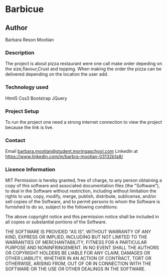# Barbicue

## Author
Barbara Reson Mootian

### Description
The project is about  pizza restaurant were one call make order  depeding on the size,flavour,Crust and topping.
When making the order the pizza can be delivered depending on the location the user add.

### Technology used
Html5
Css3
Bootstrap
JQuery

### Project Setup
To run the project one need a strong internet connection to view the project because the link is live.

### Contact
 Email barbara.mootian@student.moringaschool.com LinkedIn at https://www.linkedin.com/in/barbra-mootian-03132b1a8/

 ### Licence Information
 MIT Permission is hereby granted, free of charge, to any person obtaining a copy of this software and associated documentation files (the "Software"), to deal in the Software without restriction, including without limitation the rights to use, copy, modify, merge, publish, distribute, sublicense, and/or sell copies of the Software, and to permit persons to whom the Software is furnished to do so, subject to the following conditions:

The above copyright notice and this permission notice shall be included in all copies or substantial portions of the Software.

THE SOFTWARE IS PROVIDED "AS IS", WITHOUT WARRANTY OF ANY KIND, EXPRESS OR IMPLIED, INCLUDING BUT NOT LIMITED TO THE WARRANTIES OF MERCHANTABILITY, FITNESS FOR A PARTICULAR PURPOSE AND NONINFRINGEMENT. IN NO EVENT SHALL THE AUTHORS OR COPYRIGHT HOLDERS BE LIABLE FOR ANY CLAIM, DAMAGES OR OTHER LIABILITY, WHETHER IN AN ACTION OF CONTRACT, TORT OR OTHERWISE, ARISING FROM, OUT OF OR IN CONNECTION WITH THE SOFTWARE OR THE USE OR OTHER DEALINGS IN THE SOFTWARE.